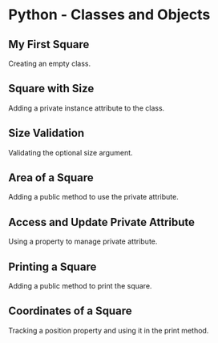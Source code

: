 # Python - Classes and Objects

## My First Square
Creating an empty class.

## Square with Size
Adding a private instance attribute to the class.

## Size Validation
Validating the optional size argument.

## Area of a Square
Adding a public method to use the private attribute.

## Access and Update Private Attribute
Using a property to manage private attribute.

## Printing a Square
Adding a public method to print the square.

## Coordinates of a Square
Tracking a position property and using it in the print method.
